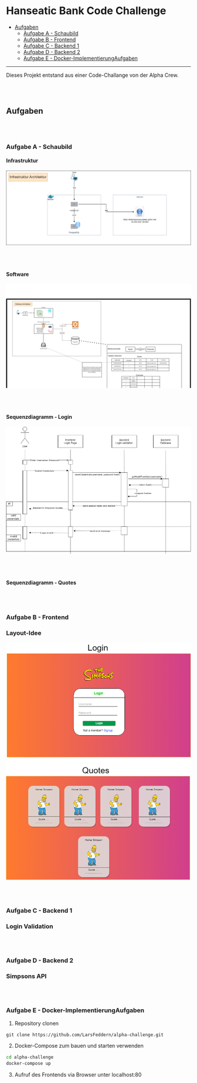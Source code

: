 # Hanseatic Bank Code Challenge
- [Aufgaben](#aufgaben)
	- [Aufgabe A - Schaubild](#aufgabe-a---schaubild)
	- [Aufgabe B - Frontend](#aufgabe-b---frontend)
    - [Aufgabe C - Backend 1](#aufgabe-b---backend-1)
    - [Aufgabe D - Backend 2](#aufgabe-d---backend-2)
    - [Aufgabe E - Docker-ImplementierungAufgaben](#aufgabe-e---docker-implementierungaufgaben)

---
Dieses Projekt entstand aus einer Code-Challange von der Alpha Crew.

<br/><br/>
## Aufgaben

<br/><br/>
### Aufgabe A - Schaubild
#### Infrastruktur
<img src="./docs/img/AlphaProject.drawio.png">

<br/><br/>
#### Software 
<img src="./docs/img/software-architecture.png">

<br/><br/>
#### Sequenzdiagramm - Login
<img src= "./docs/img/sequenzdiagramm-login.drawio.png">

<br/><br/>
#### Sequenzdiagramm - Quotes


<br/><br/>
### Aufgabe B - Frontend
### Layout-Idee
<img src="./docs/img/Frontend-layout.drawio.png">

<br/><br/>
### Aufgabe C - Backend 1
### Login Validation

<br/><br/>
### Aufgabe D - Backend 2
### Simpsons API

<br/><br/>
### Aufgabe E - Docker-ImplementierungAufgaben
1. Repository clonen
```text
git clone https://github.com/LarsFeddern/alpha-challenge.git
```

2. Docker-Compose zum bauen und starten verwenden
```bash
cd alpha-challenge
docker-compose up
```
3. Aufruf des Frontends via Browser unter localhost:80


